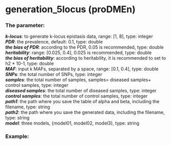 # generation_5locus (proDMEn)

### The parameter:  
***k-locus***: to generate k-locus epistasis data, range: [1, 8], type: integer  
***PDR***: the prevalence, default: 0.1, type: double  
***the bias of PDR***: according to the PDR, 0.05 is recommended, type: double  
***heritability***: range: [0.025, 0.4], 0.025 is recommended, type: double  
***the bias of heritability***: according to heritability, it is recommended to set to h2 * 10-1, type: double  
***MAF***: input k MAFs, separated by a space, range: [0.1, 0.4], type: double  
***SNPs***: the total number of SNPs, type: integer  
***samples***: the total number of samples, samples= diseased samples+ control samples, type: integer  
***diseased samples***: the total number of diseased samples, type: integer  
***control samples***: the total number of control samples, type: integer  
***path1***: the path where you save the table of alpha and beta, including the filename, type: string  
***path2***: the path where you save the generated data, including the filename, type: string  
***model***: three models, {model01, model02, model3}, type: string   


### Example:
